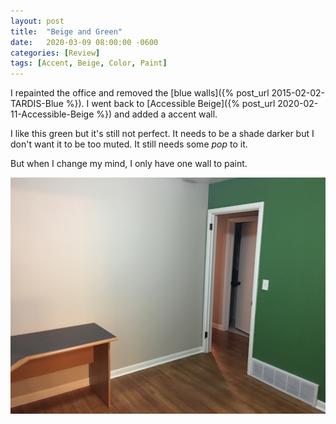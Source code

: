 ```yaml
---
layout: post
title:  "Beige and Green"
date:   2020-03-09 08:00:00 -0600
categories: [Review]
tags: [Accent, Beige, Color, Paint]
---
```


I repainted the office and removed the [blue walls]({% post_url 2015-02-02-TARDIS-Blue %}). I went back to [Accessible Beige]({% post_url 2020-02-11-Accessible-Beige %}) and added a accent wall.

I like this green but it's still not perfect. It needs to be a shade darker but I don't want it to be too muted. It still needs some *pop* to it.

But when I change my mind, I only have one wall to paint.

![New Office Color](/assets/2020/03/IMG_1411.JPG)
